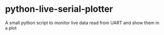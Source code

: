 # python-live-serial-plotter
A small python script to monitor live data read from UART and show them in a plot
